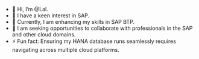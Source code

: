 - 👋 Hi, I’m @Lal.
- 👀 I have a keen interest in SAP.
- 🌱 Currently, I am enhancing my skills in SAP BTP.
- 💞️ I am seeking opportunities to collaborate with professionals in the SAP and other cloud domains.
- ⚡ Fun fact: Ensuring my HANA database runs seamlessly requires navigating across multiple cloud platforms.

<!---
Baiglal/Baiglal is a ✨ special ✨ repository because its `README.md` (this file) appears on your GitHub profile.
You can click the Preview link to take a look at your changes.
--->
